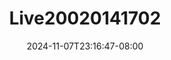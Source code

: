 --- 
title: "Live20020141702"
description: "download  video bokep Live20020141702 telegram full vidio terbaru"
date: 2024-11-07T23:16:47-08:00
file_code: "het2kvhre38n"
draft: false
cover: "2mu1luvvj05f1rd8.jpg"
tags: ["indo", "bokep-indo", "bokep-viral", "bokep-ig"]
length: 2982
fld_id: "1483160"
foldername: "arsyila"
categories: ["arsyila"]
views: 0
---